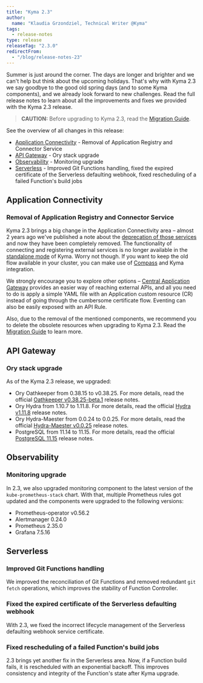 ```yaml
---
title: "Kyma 2.3"
author:
  name: "Klaudia Grzondziel, Technical Writer @Kyma"
tags:
  - release-notes
type: release
releaseTag: "2.3.0"
redirectFrom:
  - "/blog/release-notes-23"
---
```


Summer is just around the corner. The days are longer and brighter and we can't help but think about the upcoming holidays. That's why with Kyma 2.3 we say goodbye to the good old spring days (and to some Kyma components), and we already look forward to new challenges. Read the full release notes to learn about all the improvements and fixes we provided with the Kyma 2.3 release.

<!-- overview -->

> **CAUTION:** Before upgrading to Kyma 2.3, read the [Migration Guide](https://kyma-project.io/docs/kyma/2.3/migration-guide-2.2-2.3).

See the overview of all changes in this release:

- [Application Connectivity](#application-connectivity) - Removal of Application Registry and Connector Service
- [API Gateway](#api-gateway) - Ory stack upgrade
- [Observability](#observability) - Monitoring upgrade
- [Serverless](#serverless) - Improved Git Functions handling, fixed the expired certificate of the Serverless defaulting webhook, fixed rescheduling of a failed Function's build jobs


## Application Connectivity

### Removal of Application Registry and Connector Service

Kyma 2.3 brings a big change in the Application Connectivity area – almost 2 years ago we've published a note about the [deprecation of those services](https://kyma-project.io/blog/2020/5/29/release-notes-113#deprecated-connector-and-application-registry-ap-is) and now they have been completely removed. The functionality of connecting and registering external services is no longer available in the [standalone mode](https://kyma-project.io/docs/kyma/2.3/01-overview/main-areas/application-connectivity/) of Kyma. Worry not though. If you want to keep the old flow available in your cluster, you can make use of [Compass](https://github.com/kyma-incubator/compass) and Kyma integration.

We strongly encourage you to explore other options – [Central Application Gateway](https://github.com/kyma-project/kyma/tree/main/components/central-application-gateway#api) provides an easier way of reaching external APIs, and all you need to do is apply a simple YAML file with an Application custom resource (CR) instead of going through the cumbersome certificate flow. Eventing can also be easily exposed with an API Rule.

Also, due to the removal of the mentioned components, we recommend you to delete the obsolete resources when upgrading to Kyma 2.3. Read the [Migration Guide](https://kyma-project.io/docs/kyma/2.3/migration-guide-2.2-2.3) to learn more.


## API Gateway

### Ory stack upgrade

As of the Kyma 2.3 release, we upgraded:
- Ory Oathkeeper from 0.38.15 to v0.38.25. For more details, read the official [Oathkeeper v0.38.25-beta.1](https://github.com/ory/oathkeeper/releases/tag/v0.38.25-beta.1) release notes.
- Ory Hydra from 1.10.7 to 1.11.8. For more details, read the official [Hydra v1.11.8](https://github.com/ory/hydra/releases/tag/v1.11.8) release notes.
- Ory Hydra-Maester from 0.0.24 to 0.0.25. For more details, read the official [Hydra-Maester v0.0.25](https://github.com/ory/hydra-maester/releases/tag/v0.0.25) release notes.
- PostgreSQL from 11.14 to 11.15. For more details, read the official [PostgreSQL 11.15](https://www.postgresql.org/docs/release/11.15/) release notes.


## Observability

### Monitoring upgrade

In 2.3, we also upgraded monitoring component to the latest version of the `kube-prometheus-stack` chart. With that,  multiple Prometheus rules got updated and the components were upgraded to the following versions:
- Prometheus-operator v0.56.2
- Alertmanager 0.24.0
- Prometheus 2.35.0
- Grafana 7.5.16


## Serverless

### Improved Git Functions handling

We improved the reconciliation of Git Functions and removed redundant `git fetch` operations, which improves the stability of Function Controller.

### Fixed the expired certificate of the Serverless defaulting webhook

With 2.3, we fixed the incorrect lifecycle management of the Serverless defaulting webhook service certificate.

### Fixed rescheduling of a failed Function's build jobs

2.3 brings yet another fix in the Serverless area. Now, if a Function build fails, it is rescheduled with an exponential backoff. This improves consistency and integrity of the Function's state after Kyma upgrade.
